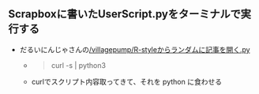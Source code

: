 ## Scrapboxに書いたUserScript.pyをターミナルで実行する
- だるいにんじゃさんの[/villagepump/R-styleからランダムに記事を開く.py](https://scrapbox.io/villagepump/R-styleからランダムに記事を開く.py)
    - <blockquote>curl -s <https://scrapbox.io/api/code/villagepump/R-styleからランダムに記事を開く.py/main.py> | python3</blockquote>
    - curlでスクリプト内容取ってきて、それを python に食わせる

<br>

